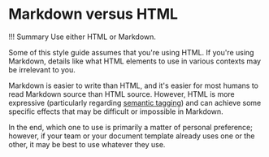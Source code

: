 # **Markdown versus HTML**

!!! Summary 
    Use either HTML or Markdown.

Some of this style guide assumes that you're using HTML. If you're using Markdown, details like what HTML elements to use in various contexts may be irrelevant to you.

Markdown is easier to write than HTML, and it's easier for most humans to read Markdown source than HTML source. However, HTML is more expressive (particularly regarding [semantic tagging](https://developers.google.com/style/semantic-tagging)) and can achieve some specific effects that may be difficult or impossible in Markdown.

In the end, which one to use is primarily a matter of personal preference; however, if your team or your document template already uses one or the other, it may be best to use whatever they use.